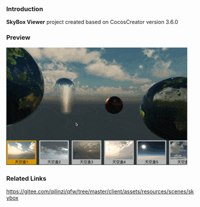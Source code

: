 ### Introduction
**SkyBox Viewer** project created based on CocosCreator version 3.6.0

### Preview
![image](../../../gif/202206/2022062303.gif)

### Related Links
https://gitee.com/qilinzi/qfw/tree/master/client/assets/resources/scenes/skybox
